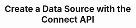 ---
# -------------------------- #
#          PAGE INFO         #
# -------------------------- #

title: Create a Data Source with the Connect API
permalink: /developers/stitch-connect/guides/create-data-source-with-stitch-connect
summary: "Create a data source using the Stitch Connect API."

product-type: "connect"
content-type: "guide"
content-id: "create-data-source"
topics: "sources, connect api"

key: "create-source-connect-api"

layout: tutorial


# -------------------------- #
#      GUIDE PAGE INFO       #
# -------------------------- #

## This is used only on the /stitch-connect/guides page.
doc-type: "tutorial"
icon: source
order: 3

description: "Create and configure a data source using the Connect API."


# -------------------------- #
#   RELATED SIDEBAR LINKS    #
# -------------------------- #

related:
  - title: "Destination and source API availability"
    link: "{{ link.connect.guides.connection-reference | prepend: site.baseurl }}"

  - title: "Replication scheduling for sources using the Connect API"
    link: "{{ link.connect.guides.replication-scheduling-for-sources | prepend: site.baseurl }}"

  - title: "Select streams and fields with the Connect API"
    link: "{{ link.connect.guides.select-streams-and-fields | prepend: site.baseurl }}"

  - title: "Field selection and compatibility rules"
    link: "{{ link.connect.guides.field-selection-compatibility-rules | prepend: site.baseurl }}"

  - title: "Connect API reference"
    link: "{{ link.connect.api | prepend: site.baseurl }}"

# -------------------------- #
#         GUIDE INTRO        #
# -------------------------- #

intro: |
  {% include misc/data-files.html %}

  {{ page.summary }}


# -------------------------- #
#     GUIDE REQUIREMENTS     #
# -------------------------- #

requirements:
  - item: |
      **Access to Stitch Connect and valid Connect API credentials.** Connect access is a Stitch Enterprise feature. Refer to the [Connect API reference]({{ link.connect.api | flatify | prepend: site.baseurl }}#authentication) for more info on obtaining API credentials.


# -------------------------- #
#       TUTORIAL STEPS       #
# -------------------------- #

steps:
  - title: "Get the source's API type"
    anchor: "get-source-api-type"
    content: |
      {% assign api = site.data.connect.api %}
      {% assign right-bracket = "}" %}

      To get started, you'll need to identify the API type of the data source you want to create. Every data source available in the Connect API has a `type`, and is typically similar to `platform.<source-type>`.

      For example: The API type for a Recurly source is `platform.recurly`.

      Refer to the [Destination and Source API Availability Reference]({{ link.connect.guides.connection-reference | prepend: site.baseurl | append: "#sources-api-availability" }}) to locate the API type for your data source.

  - title: "Get the source's report card"
    anchor: "get-source-report-card"
    content: |
      {% assign source-types = site.data.connect.core-objects.source-types %}

      When preparing for source creation, the next step is to get the report card for the source you want to create. The report card contains information about the steps required to fully configure a source.

      Use the [{{ source-types.get.method | upcase }} {{ source-types.get.name | flatify }} endpoint]({{ link.connect.api | append: source-types.get.anchor | prepend: site.baseurl }}) to get the report card for the source. In this example, we're retrieving the report card for a `platform.recurly` source:

      {% assign example-url = source-types.get.name %}
      {% assign request-url = example-url | flatify | remove: right-bracket | replace:"{source_type","platform.recurly" | strip_newlines %}
      {% assign description = "GET " | append: example-url %}
      {% include developers/api-request-examples.html code-description=description header=site.data.connect.request-headers.get.without-body request-url=request-url %}

      The response will be a [Source object]({{ link.connect.api | prepend: site.baseurl | append: site.data.connect.core-objects.sources.object }}) with a [Connection step object]({{ link.connect.api | append: site.data.connect.data-structures.connection-steps.section | prepend: site.baseurl }}):

      {% capture code %}
      {
        "type": "platform.recurly",
        "current_step": 1,
        "current_step_type": "form",
        "steps": [
          {
            "type": "form",
            "properties": [
              {
                "name": "anchor_time",
                "is_required": false,
                "is_credential": false,
                "system_provided": false,
                "property_type": "user_provided",
                "json_schema": {
                  "type": "string",
                  "format": "date-time"
                },
                "provided": false,
                "tap_mutable": false
              },
              {
                "name": "cron_expression",
                "is_required": false,
                "is_credential": false,
                "system_provided": false,
                "property_type": "user_provided",
                "json_schema": null,
                "provided": false,
                "tap_mutable": false
              },
              {
                "name": "frequency_in_minutes",
                "is_required": false,
                "is_credential": false,
                "system_provided": false,
                "property_type": "user_provided",
                "json_schema": {
                  "type": "string",
                  "pattern": "^1$|^30$|^60$|^360$|^720$|^1440$"
                },
                "provided": false,
                "tap_mutable": false
              },
              {
                "name": "image_version",
                "is_required": true,
                "is_credential": false,
                "system_provided": true,
                "property_type": "read_only",
                "json_schema": null,
                "provided": false,
                "tap_mutable": false
              },
              {
                "name": "start_date",
                "is_required": true,
                "is_credential": false,
                "system_provided": false,
                "property_type": "user_provided",
                "json_schema": {
                  "type": "string",
                  "pattern": "^\\d{4}-\\d{2}-\\d{2}T00:00:00Z$"
                },
                "provided": false,
                "tap_mutable": false
              },
              {
                "name": "api_key",
                "is_required": true,
                "is_credential": true,
                "system_provided": false,
                "property_type": "user_provided",
                "json_schema": {
                  "type": "string"
                },
                "provided": false,
                "tap_mutable": false
              },
              {
                "name": "subdomain",
                "is_required": true,
                "is_credential": false,
                "system_provided": false,
                "property_type": "user_provided",
                "json_schema": {
                  "type": "string"
                },
                "provided": false,
                "tap_mutable": false
              },
              {
                "name": "quota_limit",
                "is_required": true,
                "is_credential": false,
                "system_provided": false,
                "property_type": "user_provided",
                "json_schema": {
                  "anyOf": [
                    {
                      "type": "integer"
                    },
                    {
                      "type": "string",
                      "pattern": "^\\d+"
                    }
                  ]
                },
                "provided": false,
                "tap_mutable": false
              }
            ]
          },
          {
            "type": "discover_schema",
            "properties": []
          },
          {
            "type": "field_selection",
            "properties": []
          },
          {
            "type": "fully_configured",
            "properties": []
          }
        ],
        "details": {
          "pricing_tier": "standard",
          "pipeline_state": "released",
          "default_start_date": "-1 year",
          "default_scheduling_interval": 60,
          "protocol": "platform.recurly",
          "access": true
        }
      }
      {% endcapture %}
      {% assign description = "Response for GET " | append: example-url %}
      {% include layout/code-snippet.html code-description=description code=code %}

      **Note**: To create the source in your account, the `details.access` property must be `true`. This indicates that the plan your Stitch account is using has access to the source.

      {% assign form-property = site.developer-files | where:"key","source-form-properties-recurly-object" | first %}

      For Recurly sources, the following steps are required to fully configure the source:

      1. **The `form` step**. Provide values for all required user-provided properties. These properties will have a `is_required: true` value and a `property_type: user_provided` value. Refer to the [{{ form-property.title }} documentation]({{ link.connect.api | prepend: site.baseurl | append: "#" | append: form-property.key }}) for more info about these properties.

      2. **The `discover_schema` step.** Stitch runs a [connection check]({{ site.data.connect.core-objects.connection-checks.section | prepend: link.connect.api | prepend: site.baseurl }}) to test the provided `form` properties and detects the streams and fields available in the source. If all `form` properties are valid, including credentials, Stitch will automatically advance to the next step without any action required on your part.

         If the connection check fails, the source will remain on this step until a successful connection check completes.

      3. **The `field_selection` step**. Select the streams and fields you want to replicate.

  - title: "Create the source and complete the form step"
    anchor: "create-source-complete-form-step"
    content: |
      {% assign sources = site.data.connect.core-objects.sources %}

      Use the [{{ sources.create.method | upcase }} {{ sources.create.name | flatify }} endpoint]({{ link.connect.api | prepend: site.baseurl | append: sources.create.anchor }}) to create the Recurly source. The request body must include the following properties:

      {% include developers/api-form-property-fields-logic.html content="source" %}

      - `type`: The API type of the source. In this example, this value will be `platform.recurly`.
      - `display_name`: {{ site.data.connect.general.common.attributes.display-name }}

         For example:  A display name of `Recurly` will create a destination schema named `recurly`. **Note**: The schema name can't be changed after the source has been created.
      - `properties`: A [Properties object]({{ site.data.connect.data-structures.properties.section | prepend: link.connect.api | prepend: site.baseurl }}) containing the properties required to configure the source. Refer to the [Source form property documentation]({{ site.data.connect.data-structures.source-form-properties.section | prepend: link.connect.api | prepend: site.baseurl }}) for your source for more info about the required properties.

         For `platform.recurly`, the properties are:

         {% for attribute in all-form-attributes %}
         - `{{ attribute.name }}`{% if attribute.required == false %}*{% endif %}
         {% endfor %}

         <strong>*</strong> While these properties have a `is_required: false` value, you must provide a replication schedule for the source. Refer to the [Replication Scheduling for Sources Using the Connect API guide]({{ link.connect.guides.replication-scheduling-for-sources | prepend: site.baseurl }}) for more info and examples.

      This request will complete the `form` step outlined in the source's report card, which you retrieved in [Step 2](#get-source-report-card):

      {% assign request-url = sources.create.name %}
      {% assign description = "POST " | append: request-url %}
      {% capture code %}'{
         "type":"platform.recurly",
         "display_name":"Recurly",
         "properties":{
            "start_date":"2018-01-10T00:00:00Z",
            "api_key":"[RECURLY_API_KEY]",
            "frequency_in_minutes":"60",
            "quota_limit":"30",
            "subdomain":"stitchdata"
         }
      }'
      {% endcapture %}
      {% include developers/api-request-examples.html code-description=description header=site.data.connect.request-headers.post.with-body request-url=request-url code=code %}
 
      The response will be a [Source object]({{ link.connect.api | prepend: site.baseurl | append: site.data.connect.core-objects.sources.object }}) containing the source's ID, [report card]({{ link.connect.api | prepend: site.baseurl | append: site.data.connect.data-structures.report-cards.source.section }}), and current configuration status (`report_card.current_step_type`):

      {% capture code %}
      {
        "properties": {
          "frequency_in_minutes": "60",
          "image_version": "1.latest",
          "quota_limit": "30",
          "start_date": "2018-01-10T00:00:00Z",
          "subdomain": "stitchdata"
        },
        "updated_at": "2020-03-20T16:06:19Z",
        "schedule": null,
        "check_job_name": "116078.233312.check.bc876980-6ac4-11ea-9197-0ee6b2399f9b",
        "name": "recurly",
        "type": "platform.recurly",
        "deleted_at": null,
        "system_paused_at": null,
        "stitch_client_id": 116078,
        "paused_at": null,
        "id": 233312,                                   /* Source ID */
        "display_name": "Recurly",
        "created_at": "2020-03-20T16:03:16Z",
        "report_card": {
          "type": "platform.recurly",
          "current_step": 3,
          "current_step_type": "field_selection",       /* Configuration status */
          "steps": [
            {
              "type": "form",
              "properties": [
                {
                  "name": "anchor_time",
                  "is_required": false,
                  "is_credential": false,
                  "system_provided": false,
                  "property_type": "user_provided",
                  "json_schema": {
                    "type": "string",
                    "format": "date-time"
                  },
                  "provided": false,
                  "tap_mutable": false
                },
                {
                  "name": "cron_expression",
                  "is_required": false,
                  "is_credential": false,
                  "system_provided": false,
                  "property_type": "user_provided",
                  "json_schema": null,
                  "provided": false,
                  "tap_mutable": false
                },
                {
                  "name": "frequency_in_minutes",
                  "is_required": false,
                  "is_credential": false,
                  "system_provided": false,
                  "property_type": "user_provided",
                  "json_schema": {
                    "type": "string",
                    "pattern": "^1$|^30$|^60$|^360$|^720$|^1440$"
                  },
                  "provided": true,
                  "tap_mutable": false
                },
                {
                  "name": "image_version",
                  "is_required": true,
                  "is_credential": false,
                  "system_provided": true,
                  "property_type": "read_only",
                  "json_schema": null,
                  "provided": true,
                  "tap_mutable": false
                },
                {
                  "name": "start_date",
                  "is_required": true,
                  "is_credential": false,
                  "system_provided": false,
                  "property_type": "user_provided",
                  "json_schema": {
                    "type": "string",
                    "pattern": "^\\d{4}-\\d{2}-\\d{2}T00:00:00Z$"
                  },
                  "provided": true,
                  "tap_mutable": false
                },
                {
                  "name": "api_key",
                  "is_required": true,
                  "is_credential": true,
                  "system_provided": false,
                  "property_type": "user_provided",
                  "json_schema": {
                    "type": "string"
                  },
                  "provided": true,
                  "tap_mutable": false
                },
                {
                  "name": "subdomain",
                  "is_required": true,
                  "is_credential": false,
                  "system_provided": false,
                  "property_type": "user_provided",
                  "json_schema": {
                    "type": "string"
                  },
                  "provided": true,
                  "tap_mutable": false
                },
                {
                  "name": "quota_limit",
                  "is_required": true,
                  "is_credential": false,
                  "system_provided": false,
                  "property_type": "user_provided",
                  "json_schema": {
                    "anyOf": [
                      {
                        "type": "integer"
                      },
                      {
                        "type": "string",
                        "pattern": "^\\d+"
                      }
                    ]
                  },
                  "provided": true,
                  "tap_mutable": false
                }
              ]
            },
            {
              "type": "discover_schema",
              "properties": []
            },
            {
              "type": "field_selection",
              "properties": []
            },
            {
              "type": "fully_configured",
              "properties": []
            }
          ]
        }
      }
      {% endcapture %}
      {% assign description = "Response for POST " | append: request-url %}
      {% include layout/code-snippet.html code-description=description code=code request-url=request-url %}

  # - title: "Wait for a successful connection check"
  #   anchor: "wait-successful-connection-check"
  #   content: |
  #     If all required `form` properties for the source have been provided, the source will automatically progress to `discover_schema` step. During this step, Stitch will perform a connection check using the `form` properties provided for the source.

  #     After a successful connection check completes, the source will automatically progress to [the `field_selection` step](#complete-field-selection-step). 

  #     If you notice that the source hasn't progressed past `discover_schema`, use the source's last connection check results to pinpoint the problem. Retrieve this info using the [GET {{ site.data.connect.core-objects.connection-checks.get-source.name | flatify }} endpoint](), replacing `{source_id}` with the source's ID:

  #     {% assign example-url = site.data.connect.core-objects.connection-checks.get-source.name %}
  #     {% assign request-url = example-url | flatify | remove: right-bracket | replace:"{source_id","233312" | strip_newlines %}
  #     {% assign description = "GET " | append: example-url %}

  #     {% include developers/api-request-examples.html code-description=description header=site.data.connect.request-headers.get.without-body request-url=request-url %}

  #     {{ site.data.connect.code-examples.connection-checks.failed | lstrip }}


  - title: "Complete the field selection step"
    anchor: "complete-field-selection-step"
    content: |
      Next, you'll select the streams and fields you want to replicate from the source. The source will automatically progress from `discover_schema` to `field_selection` after a successful connection check completes. 

      Locate the source's ID in the source's report card - in this example, it's `233312` - and follow the steps in the [Select Streams and Fields with the Connect API guide]({{ link.connect.guides.select-streams-and-fields | prepend: site.baseurl }}).

      To complete field selection, at least one stream and one field in the stream must be selected. This includes fields that are automatically selected. For example: If a stream uses an `id` field as a Primary Key, this field will be automatically included when the stream is selected.

      **Note**: Stream and field selection may occur any time when a source's `current_step` is `field_selection` or `fully_configured`, as long as the source's report card has a `field_selection` step.

  - title: "Check the source's configuration status"
    anchor: "check-source-configuration-status"
    content: |
      After field selection, the source's configuration status should be `fully_configured`. When `fully_configured`, Stitch can begin replication for the source using the schedule and stream/field selection data you provided.

      You can verify the source's configuration status by sending a request to [{{ sources.retrieve.method | upcase }} {{ sources.retrieve.name | flatify }}]({{ link.connect.api | prepend: site.baseurl | append: sources.retrieve.anchor }}), replacing `{source_id}` with the source's ID:

      {% assign example-url = sources.retrieve.name %}
      {% assign request-url = example-url | flatify | remove: right-bracket | replace:"{source_id","233312" | strip_newlines %}
      {% assign description = "GET " | append: example-url %}

      {% include developers/api-request-examples.html code-description=description header=site.data.connect.request-headers.get.without-body request-url=request-url %}

      The response will be a [Source object]({{ link.connect.api | prepend: site.baseurl | append: site.data.connect.core-objects.sources.object }}) containing the source's current configuration status (`report_card.current_step_type`):

      {% capture code %}
      {
        "properties": {
          "frequency_in_minutes": "60",
          "image_version": "1.latest",
          "quota_limit": "30",
          "start_date": "2018-01-10T00:00:00Z",
          "subdomain": "stitchdata"
        },
        "updated_at": "2020-03-20T19:09:03Z",
        "schedule": {
          "type": "interval",
          "unit": "minute",
          "interval": 60.0,
          "next_fire_time": "2020-03-20T19:09:38Z"
        },
        "name": "recurly",
        "type": "platform.recurly",
        "deleted_at": null,
        "system_paused_at": null,
        "stitch_client_id": 116078,
        "paused_at": null,
        "id": 233312,
        "display_name": "Recurly",
        "created_at": "2020-03-20T16:03:16Z",
        "report_card": {
          "type": "platform.recurly",
          "current_step": 4,
          "current_step_type": "fully_configured",       /* Configuration status */
          "steps": [
            {
              "type": "form",
              "properties": [
                {
                  "name": "anchor_time",
                  "is_required": false,
                  "is_credential": false,
                  "system_provided": false,
                  "property_type": "user_provided",
                  "json_schema": {
                    "type": "string",
                    "format": "date-time"
                  },
                  "provided": true,
                  "tap_mutable": false
                },
                {
                  "name": "cron_expression",
                  "is_required": false,
                  "is_credential": false,
                  "system_provided": false,
                  "property_type": "user_provided",
                  "json_schema": null,
                  "provided": false,
                  "tap_mutable": false
                },
                {
                  "name": "frequency_in_minutes",
                  "is_required": false,
                  "is_credential": false,
                  "system_provided": false,
                  "property_type": "user_provided",
                  "json_schema": {
                    "type": "string",
                    "pattern": "^1$|^30$|^60$|^360$|^720$|^1440$"
                  },
                  "provided": true,
                  "tap_mutable": false
                },
                {
                  "name": "image_version",
                  "is_required": true,
                  "is_credential": false,
                  "system_provided": true,
                  "property_type": "read_only",
                  "json_schema": null,
                  "provided": true,
                  "tap_mutable": false
                },
                {
                  "name": "start_date",
                  "is_required": true,
                  "is_credential": false,
                  "system_provided": false,
                  "property_type": "user_provided",
                  "json_schema": {
                    "type": "string",
                    "pattern": "^\\d{4}-\\d{2}-\\d{2}T00:00:00Z$"
                  },
                  "provided": true,
                  "tap_mutable": false
                },
                {
                  "name": "api_key",
                  "is_required": true,
                  "is_credential": true,
                  "system_provided": false,
                  "property_type": "user_provided",
                  "json_schema": {
                    "type": "string"
                  },
                  "provided": true,
                  "tap_mutable": false
                },
                {
                  "name": "subdomain",
                  "is_required": true,
                  "is_credential": false,
                  "system_provided": false,
                  "property_type": "user_provided",
                  "json_schema": {
                    "type": "string"
                  },
                  "provided": true,
                  "tap_mutable": false
                },
                {
                  "name": "quota_limit",
                  "is_required": true,
                  "is_credential": false,
                  "system_provided": false,
                  "property_type": "user_provided",
                  "json_schema": {
                    "anyOf": [
                      {
                        "type": "integer"
                      },
                      {
                        "type": "string",
                        "pattern": "^\\d+"
                      }
                    ]
                  },
                  "provided": true,
                  "tap_mutable": false
                }
              ]
            },
            {
              "type": "discover_schema",
              "properties": []
            },
            {
              "type": "field_selection",
              "properties": []
            },
            {
              "type": "fully_configured",
              "properties": []
            }
          ]
        }
      }
      {% endcapture %}

      {% assign description = "Response for GET " | append: example-url %}
      {% include layout/code-snippet.html code-description=description code=code request-url=request-url %}

  - title: "Start a replication job"
    anchor: "start-a-replication-job"
    content: |
      {% include note.html type="single-line" content="**Note**: This step is optional." %}
      
      {% assign replication-jobs = site.data.connect.core-objects.replication-jobs %}

      Now that the source is `fully_configured`, you can start extracting data.

      Stitch will automatically schedule a replication job based on the [schedule you set](#create-source-complete-form-step). To see when the next replication job will begin, check the  `schedule.next_fire_time` value in the Source object:

      {% capture code %}
      {
         "properties": {...},
         "updated_at": "2020-03-20T19:09:03Z",
         "schedule":{
            "type":"interval",
            "unit":"minute",
            "interval":60.0,
            "next_fire_time":"2020-03-20T19:09:38Z"
         },
         [...]
      }
      {% endcapture %}

      {% assign description = "Example schedule in a Source object" %}
      {% include layout/code-snippet.html code-description=description code=code %}

      If you want to start a replication job sooner than the `next_fire_time`, you can send a request to [POST {{ replication-jobs.post.name | flatify }}]({{ link.connect.api | prepend: site.baseurl | append: replication-jobs.post.anchor }}), replacing `{source_id}` with the source's ID:

      {% assign example-url = replication-jobs.post.name %}
      {% assign request-url = example-url | flatify | remove: right-bracket | replace:"{source_id","233312" | strip_newlines %}
      {% assign description = "POST " | append: example-url %}
      {% include developers/api-request-examples.html code-description=description header=site.data.connect.request-headers.post.without-body request-url=request-url %}

      **Note**: Stitch allows only one replication job to run at a time. The response to the above request may be either of the following:

      - **If the job started successfully**, the response will be a single [Replication Job object]({{ link.connect.api | prepend: site.baseurl | append: replication-jobs.object }}):

      {% capture code %}
      {
         "job_name":"116078.233312.sync.c12fb0a7-7e4a-11e9-abdc-0edc2c318fba"
      }
      {% endcapture %}
      {% assign description = "Response for POST " | append: example-url | append: " indicating a job was started" %}
         {% include layout/code-snippet.html use-code-block=false language="json" code-description=description code=code %}

         ```json
      {{ code | lstrip | rstrip }}
         ```

      - **If a job was already in progress**, the response will be a single error object similar to:

      {% capture code %}
      {
         "error":{
            "type":"already_running",
            "message":"Did not create job for client-id: 116078; connection-id: 233312 because one already exists"
         }
      }
      {% endcapture %}
      {% assign description = "Response for POST " | append: example-url | append: " indicating a job is already running" %}
         {% include layout/code-snippet.html use-code-block=false language="json" code-description=description code=code %}

         ```json
      {{ code | lstrip | rstrip }}
         ```

# -------------------------- #
#        NEXT STEPS          #
# -------------------------- #

next-steps: |
  Congratulations on configuring a data source using the Connect API! Check out the [Tutorials and resources]({{ link.connect.guides.category | prepend: site.baseurl }}) to see what else you can do with Stitch Connect.
---